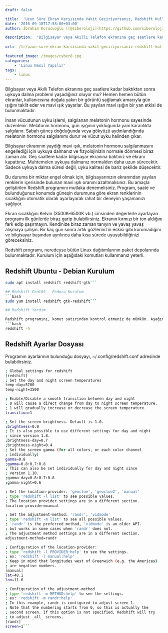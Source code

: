 ```yaml
---
draft: false

title:  'Uzun Süre Ekran Karşısında Vakit Geçiriyorsanız, Redshift Kullanın'
date: '2016-09-18T17:58:00+03:00'
author: İbrahim Korucuoğlu ([@siberoloji](https://github.com/siberoloji))

description:  "Bilgisayar veya Akıllı Telefon ekranına geç saatlere kadar baktıktan sonra uykuya dalma problemi yaşadığınız oluyor mu? Hemen hemen bütün ekranlar, kullanıcısına doğala yakın bir görüntü sağlamak amacıyla\_gün ışığını taklit eder ve mavi ışık yayarlar. Bu yayılan mavi ışığın bir yan etkisi de bulunmaktadır." 
 
url:  /tr/uzun-sure-ekran-karsisinda-vakit-geciriyorsaniz-redshift-kullanin/
 
featured_image: /images/cyber8.jpg
categories:
    - 'Linux Nasıl Yapılır'
tags:
    - linux
---
```

Bilgisayar veya Akıllı Telefon ekranına geç saatlere kadar baktıktan sonra uykuya dalma problemi yaşadığınız oluyor mu? Hemen hemen bütün ekranlar, kullanıcısına doğala yakın bir görüntü sağlamak amacıyla gün ışığını taklit eder ve mavi ışık yayarlar. Bu yayılan mavi ışığın bir yan etkisi de bulunmaktadır.

İnsan vücudunun uyku işlemi, salgılanan melatonin hormonu sayesinde düzenlenir. Melatonin hormonu, gün ışığının yokluğunda yani karanlıkta salgılanır. Sabah güneş doğduğunda veya gökyüzü aydınlandığında melatonin hormonu salgılanımı durur ve vücut uyku halinden çıkar.

Bilgisayar ekranının yaydığı mavi ışık, melatonin hormonu salgılanmasını engellediği için uykuya dalmanız ve fizyolojinizin normale dönmesi biraz zaman alır. Geç saatlere kadar bilgisayar ekranına baktınız ve ekranı kapattınız. Muhtemelen uykuya dalmanız normalden daha uzun sürecektir. Sadece uykuya dalma süresi değil, uyku kalitesi de bariz şekilde düşecektir.

Bu duruma bir miktar engel olmak için, bilgisayarınızın ekranından yayılan renklerin içerisinde bulunan mavi ışık oranını azaltmalısınız. Bu amaçla geliştirilen Redshift programını mutlaka denemelisiniz. Program, saate ve bulunduğunuz konumda güneşin durumuna göre ekran renklerinin sıcaklığını otomatik olarak ayarlayarak rahat bir deneyim yaşamanızı sağlıyor.

Ekran sıcaklığını Kelvin (3500K-6500K vb.) cinsinden değerlerle ayarlayan programı ilk günlerde biraz garip bulabilirsiniz. Ekranın kırmızı bir ton aldığını fark edip şaşırmayın. Kendinize biraz zaman tanıyın ve yavaş yavaş alışmaya çalışın. Bir kaç gün sonra artık gözlerinizin eskisi gibi kurumadığını ve bilgisayar başından ayrılınca daha kısa sürede uyuyabildiğinizi göreceksiniz.

Redshift programı, neredeyse bütün Linux dağıtımlarının paket depolarında bulunmaktadır. Kurulum için aşağıdaki komutları kullanmanız yeterli.

## Redshift Ubuntu - Debian Kurulum
```bash
sudo apt install redshift redshift-gtk```

## Redshift CentOS - Fedora Kurulum
```bash
sudo yum install redshift gtk-redshift```

## Redshift Yardım

Redshift programını, komut satırından kontrol etmeniz de mümkün. Aşağıdaki yardım komutu ile açıklamaları okuyabilirsiniz.
```bash
redshift -h 

```

## Redshift Ayarlar Dosyası

Programın ayarlarının bulunduğu dosyayı, ~/.config/redshift.conf adresinde bulabilirsiniz.
```bash
; Global settings for redshift
[redshift]
; Set the day and night screen temperatures
temp-day=5700
temp-night=3500

; Enable/Disable a smooth transition between day and night
; 0 will cause a direct change from day to night screen temperature.
; 1 will gradually increase or decrease the screen temperature.
transition=1

; Set the screen brightness. Default is 1.0.
;brightness=0.9
; It is also possible to use different settings for day and night
; since version 1.8.
;brightness-day=0.7
;brightness-night=0.4
; Set the screen gamma (for all colors, or each color channel
; individually)
gamma=0.8
;gamma=0.8:0.7:0.8
; This can also be set individually for day and night since
; version 1.10.
;gamma-day=0.8:0.7:0.8
;gamma-night=0.6

; Set the location-provider: 'geoclue', 'geoclue2', 'manual'
; type 'redshift -l list' to see possible values.
; The location provider settings are in a different section.
location-provider=manual

; Set the adjustment-method: 'randr', 'vidmode'
; type 'redshift -m list' to see all possible values.
; 'randr' is the preferred method, 'vidmode' is an older API.
; but works in some cases when 'randr' does not.
; The adjustment method settings are in a different section.
adjustment-method=randr

; Configuration of the location-provider:
; type 'redshift -l PROVIDER:help' to see the settings.
; ex: 'redshift -l manual:help'
; Keep in mind that longitudes west of Greenwich (e.g. the Americas)
; are negative numbers.
[manual]
lat=48.1
lon=11.6

; Configuration of the adjustment-method
; type 'redshift -m METHOD:help' to see the settings.
; ex: 'redshift -m randr:help'
; In this example, randr is configured to adjust screen 1.
; Note that the numbering starts from 0, so this is actually the
; second screen. If this option is not specified, Redshift will try
; to adjust _all_ screens.
[randr]
screen=1```
